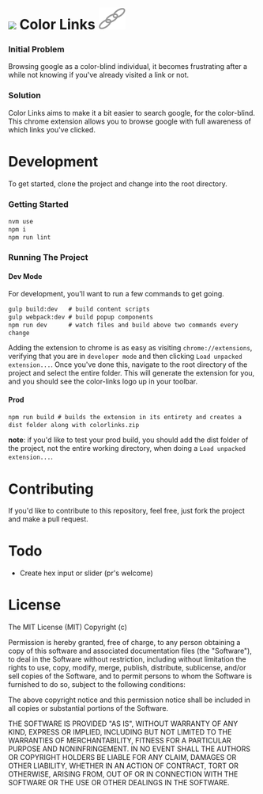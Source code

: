 ![ ](https://travis-ci.org/therynamo/color-links.svg?branch=master)
Color Links ![ ](./public/images/links.png)
===

### Initial Problem

Browsing google as a color-blind individual, it becomes frustrating after a while not
knowing if you've already visited a link or not.

### Solution

Color Links aims to make it a bit easier to search google, for the color-blind.
This chrome extension allows you to browse google with full awareness of which links
you've clicked.

Development
===

To get started, clone the project and change into the root directory.

### Getting Started

```shell
nvm use
npm i
npm run lint
```

### Running The Project

#### Dev Mode

For development, you'll want to run a few commands to get going.
```shell
gulp build:dev   # build content scripts
gulp webpack:dev # build popup components
npm run dev      # watch files and build above two commands every change
```

Adding the extension to chrome is as easy as visiting `chrome://extensions`, verifying that you are in `developer mode` and then clicking `Load unpacked extension...`. Once you've done this, navigate to the root directory of the project and select the entire folder. This will generate the extension for you, and you should see the color-links logo up in your toolbar.

#### Prod
```shell
npm run build # builds the extension in its entirety and creates a dist folder along with colorlinks.zip
```

**note**: if you'd like to test your prod build, you should add the dist folder of the project, not the entire working directory, when doing a `Load unpacked extension...`. 

Contributing
===

If you'd like to contribute to this repository, feel free, just fork the project and make a pull request.

Todo
===

- Create hex input or slider (pr's welcome)

License
===

The MIT License (MIT)
Copyright (c) <year> <copyright holders>

Permission is hereby granted, free of charge, to any person obtaining a copy of this software and associated documentation files (the "Software"), to deal in the Software without restriction, including without limitation the rights to use, copy, modify, merge, publish, distribute, sublicense, and/or sell copies of the Software, and to permit persons to whom the Software is furnished to do so, subject to the following conditions:

The above copyright notice and this permission notice shall be included in all copies or substantial portions of the Software.

THE SOFTWARE IS PROVIDED "AS IS", WITHOUT WARRANTY OF ANY KIND, EXPRESS OR IMPLIED, INCLUDING BUT NOT LIMITED TO THE WARRANTIES OF MERCHANTABILITY, FITNESS FOR A PARTICULAR PURPOSE AND NONINFRINGEMENT. IN NO EVENT SHALL THE AUTHORS OR COPYRIGHT HOLDERS BE LIABLE FOR ANY CLAIM, DAMAGES OR OTHER LIABILITY, WHETHER IN AN ACTION OF CONTRACT, TORT OR OTHERWISE, ARISING FROM, OUT OF OR IN CONNECTION WITH THE SOFTWARE OR THE USE OR OTHER DEALINGS IN THE SOFTWARE.
